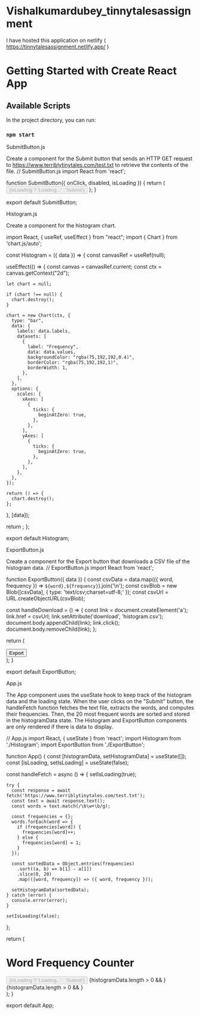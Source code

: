 # Vishalkumardubey_tinnytalesassignment
I have hosted this application on netlify ( https://tinnytalesassignment.netlify.app/ )
# Getting Started with Create React App

## Available Scripts

In the project directory, you can run:

### `npm start`

SubmitButton.js

Create a component for the Submit button that sends an HTTP GET request to https://www.terriblytinytales.com/test.txt to retrieve the contents of the file.
// SubmitButton.js
import React from 'react';

function SubmitButton({ onClick, disabled, isLoading }) {
  return (
    <button onClick={onClick} disabled={disabled}>
      {isLoading ? 'Loading...' : 'Submit'}
    </button>
  );
}

export default SubmitButton;

Histogram.js

Create a component for the histogram chart.

import React, { useRef, useEffect } from "react";
import { Chart } from 'chart.js/auto';


const Histogram = ({ data }) => {
  const canvasRef = useRef(null);

  useEffect(() => {
    const canvas = canvasRef.current;
    const ctx = canvas.getContext("2d");

    let chart = null;

    if (chart !== null) {
      chart.destroy();
    }

    chart = new Chart(ctx, {
      type: "bar",
      data: {
        labels: data.labels,
        datasets: [
          {
            label: "Frequency",
            data: data.values,
            backgroundColor: "rgba(75,192,192,0.4)",
            borderColor: "rgba(75,192,192,1)",
            borderWidth: 1,
          },
        ],
      },
      options: {
        scales: {
          xAxes: [
            {
              ticks: {
                beginAtZero: true,
              },
            },
          ],
          yAxes: [
            {
              ticks: {
                beginAtZero: true,
              },
            },
          ],
        },
      },
    });

    return () => {
      chart.destroy();
    };
  }, [data]);

  return <canvas id="histogram-canvas" ref={canvasRef} />;
};

export default Histogram;


ExportButton.js

Create a component for the Export button that downloads a CSV file of the histogram data.
// ExportButton.js
import React from 'react';

function ExportButton({ data }) {
  const csvData = data.map(({ word, frequency }) => `${word},${frequency}`).join('\n');
  const csvBlob = new Blob([csvData], { type: 'text/csv;charset=utf-8;' });
  const csvUrl = URL.createObjectURL(csvBlob);

  const handleDownload = () => {
    const link = document.createElement('a');
    link.href = csvUrl;
    link.setAttribute('download', 'histogram.csv');
    document.body.appendChild(link);
    link.click();
    document.body.removeChild(link);
  };

  return (
    <div>
      <button onClick={handleDownload}>Export</button>
    </div>
  );
}

export default ExportButton;

App.js

The App component uses the useState hook to keep track of the histogram data and the loading state. When the user clicks on the "Submit" button, the handleFetch function fetches the text file, extracts the words, and computes their frequencies. Then, the 20 most frequent words are sorted and stored in the histogramData state. The Histogram and ExportButton components are only rendered if there is data to display.

// App.js
import React, { useState } from 'react';
import Histogram from './Histogram';
import ExportButton from './ExportButton';

function App() {
  const [histogramData, setHistogramData] = useState([]);
  const [isLoading, setIsLoading] = useState(false);

  const handleFetch = async () => {
    setIsLoading(true);

    try {
      const response = await fetch('https://www.terriblytinytales.com/test.txt');
      const text = await response.text();
      const words = text.match(/\b\w+\b/g);

      const frequencies = {};
      words.forEach(word => {
        if (frequencies[word]) {
          frequencies[word]++;
        } else {
          frequencies[word] = 1;
        }
      });

      const sortedData = Object.entries(frequencies)
        .sort((a, b) => b[1] - a[1])
        .slice(0, 20)
        .map(([word, frequency]) => ({ word, frequency }));

      setHistogramData(sortedData);
    } catch (error) {
      console.error(error);
    }

    setIsLoading(false);
  };

  return (
    <div>
      <h1>Word Frequency Counter</h1>
      <button onClick={handleFetch} disabled={isLoading}>
        {isLoading ? 'Loading...' : 'Submit'}
      </button>
      {histogramData.length > 0 && <Histogram data={histogramData} />}
      {histogramData.length > 0 && <ExportButton data={histogramData} />}
    </div>
  );
}

export default App;
